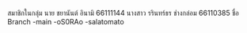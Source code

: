 สมาชิกในกลุ่ม
นาย ชยานันต์ อินามิ 66111144
นางสาว รรินทร์ธร ช่างกล่อม 66110385
ชื่อ Branch
-main
-oS0RAo
-salatomato
